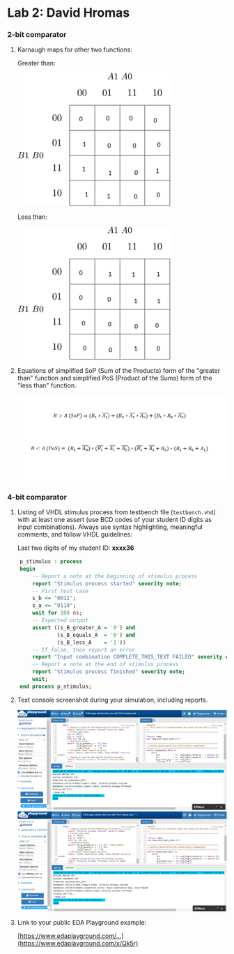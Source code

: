 # Lab 2: David Hromas

### 2-bit comparator

1. Karnaugh maps for other two functions:

   Greater than:

   ![K-maps](https://github.com/davidhro/digital-electronics-1/blob/main/labs/02-logic/kmap_ba.png)

   Less than:

   ![K-maps](https://github.com/davidhro/digital-electronics-1/blob/main/labs/02-logic/kmap_ab.png)

2. Equations of simplified SoP (Sum of the Products) form of the "greater than" function and simplified PoS (Product of the Sums) form of the "less than" function.

   ![Logic functions](https://github.com/davidhro/digital-electronics-1/blob/main/labs/02-logic/POS_SOP_function.png)

### 4-bit comparator

1. Listing of VHDL stimulus process from testbench file (`testbench.vhd`) with at least one assert (use BCD codes of your student ID digits as input combinations). Always use syntax highlighting, meaningful comments, and follow VHDL guidelines:

   Last two digits of my student ID: **xxxx36**

```vhdl
    p_stimulus : process
    begin
        -- Report a note at the beginning of stimulus process
        report "Stimulus process started" severity note;
        -- First test case
        s_b <= "0011";
        s_a <= "0110";      
        wait for 100 ns;
        -- Expected output
        assert ((s_B_greater_A = '0') and
                (s_B_equals_A  = '0') and 
                (s_B_less_A    = '1'))
        -- If false, then report an error
        report "Input combination COMPLETE_THIS_TEXT FAILED" severity error;
        -- Report a note at the end of stimulus process
        report "Stimulus process finished" severity note;
        wait;
    end process p_stimulus;
```

2. Text console screenshot during your simulation, including reports.

   ![your figure](https://github.com/davidhro/digital-electronics-1/blob/main/labs/02-logic/EDA_screen.png)
   ![Fail_report](https://github.com/davidhro/digital-electronics-1/blob/main/labs/02-logic/EDA_screen_fail.png)

3. Link to your public EDA Playground example:

   [https://www.edaplayground.com/...](https://www.edaplayground.com/x/Qk5r)
